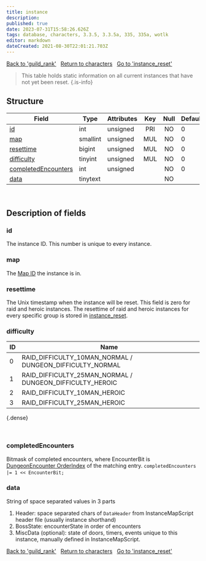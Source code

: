 ```yaml
---
title: instance
description:
published: true
date: 2023-07-31T15:58:26.626Z
tags: database, characters, 3.3.5, 3.3.5a, 335, 335a, wotlk
editor: markdown
dateCreated: 2021-08-30T22:01:21.703Z
---
```


<a href="https://trinitycore.info/en/database/335/characters/guild_rank" class="mt-5 v-btn v-btn--depressed v-btn--flat v-btn--outlined theme--light v-size--default darkblue--text text--lighten-3"><span class="v-btn__content"><i aria-hidden="true" class="v-icon notranslate v-icon--left mdi mdi-arrow-left theme--light"></i><span>Back to 'guild_rank'</span></span></a>&nbsp;&nbsp;&nbsp;<a href="https://trinitycore.info/en/database/335/characters/home" class="mt-5 v-btn v-btn--depressed v-btn--flat v-btn--outlined theme--light v-size--default darkblue--text text--lighten-3"><span class="v-btn__content"><i aria-hidden="true" class="v-icon notranslate v-icon--left mdi mdi-home-outline theme--light"></i><span>Return to characters</span></span></a>&nbsp;&nbsp;&nbsp;<a href="https://trinitycore.info/en/database/335/characters/instance_reset" class="mt-5 v-btn v-btn--depressed v-btn--flat v-btn--outlined theme--light v-size--default darkblue--text text--lighten-3"><span class="v-btn__content"><span>Go to 'instance_reset'</span><i aria-hidden="true" class="v-icon notranslate v-icon--right mdi mdi-arrow-right theme--light"></i></span></a>

> This table holds static information on all current instances that have not yet been reset.
{.is-info}


## Structure

| Field | Type | Attributes | Key | Null | Default | Extra | Comment |
| --- | --- | --- | :---: | :---: | --- | --- | --- |
| [id](#id-alt) | int | unsigned | PRI | NO | 0 |  |  |
| [map](#map) | smallint | unsigned | MUL | NO | 0 |  |  |
| [resettime](#resettime) | bigint | unsigned | MUL | NO | 0 |  |  |
| [difficulty](#difficulty) | tinyint | unsigned | MUL | NO | 0 |  |  |
| [completedEncounters](#completedencounters) | int | unsigned |  | NO | 0 |  |  |
| [data](#data) | tinytext |  |  | NO |  |  |  |
&nbsp;
## Description of fields

### id <!-- {#id-alt} -->
The instance ID. This number is unique to every instance.
&nbsp;

### map
The [Map ID](/files/DBC/335/map#id) the instance is in.
&nbsp;

### resettime
The Unix timestamp when the instance will be reset. This field is zero for raid and heroic instances.
The resettime of raid and heroic instances for every specific group is stored in [instance_reset](../characters/instance_reset).
&nbsp;

### difficulty
| ID | Name |
|----|------|
| 0 | RAID_DIFFICULTY_10MAN_NORMAL / DUNGEON_DIFFICULTY_NORMAL |
| 1 | RAID_DIFFICULTY_25MAN_NORMAL / DUNGEON_DIFFICULTY_HEROIC |
| 2 | RAID_DIFFICULTY_10MAN_HEROIC |
| 3 | RAID_DIFFICULTY_25MAN_HEROIC |
{.dense}

&nbsp;

### completedEncounters
Bitmask of completed encounters, where EncounterBit is [DungeonEncounter OrderIndex](/files/DBC/335/dungeonencounter#orderindex) of the matching entry.
`completedEncounters |= 1 << EncounterBit;`
&nbsp;

### data
String of space separated values in 3 parts
1. Header: space separated chars of `DataHeader` from InstanceMapScript header file (usually instance shorthand)
2. BossState: encounterState in order of encounters
3. MiscData (optional): state of doors, timers, events unique to this instance, manually defined in InstanceMapScript.
&nbsp;

<a href="https://trinitycore.info/en/database/335/characters/guild_rank" class="mt-5 v-btn v-btn--depressed v-btn--flat v-btn--outlined theme--light v-size--default darkblue--text text--lighten-3"><span class="v-btn__content"><i aria-hidden="true" class="v-icon notranslate v-icon--left mdi mdi-arrow-left theme--light"></i><span>Back to 'guild_rank'</span></span></a>&nbsp;&nbsp;&nbsp;<a href="https://trinitycore.info/en/database/335/characters/home" class="mt-5 v-btn v-btn--depressed v-btn--flat v-btn--outlined theme--light v-size--default darkblue--text text--lighten-3"><span class="v-btn__content"><i aria-hidden="true" class="v-icon notranslate v-icon--left mdi mdi-home-outline theme--light"></i><span>Return to characters</span></span></a>&nbsp;&nbsp;&nbsp;<a href="https://trinitycore.info/en/database/335/characters/instance_reset" class="mt-5 v-btn v-btn--depressed v-btn--flat v-btn--outlined theme--light v-size--default darkblue--text text--lighten-3"><span class="v-btn__content"><span>Go to 'instance_reset'</span><i aria-hidden="true" class="v-icon notranslate v-icon--right mdi mdi-arrow-right theme--light"></i></span></a>
